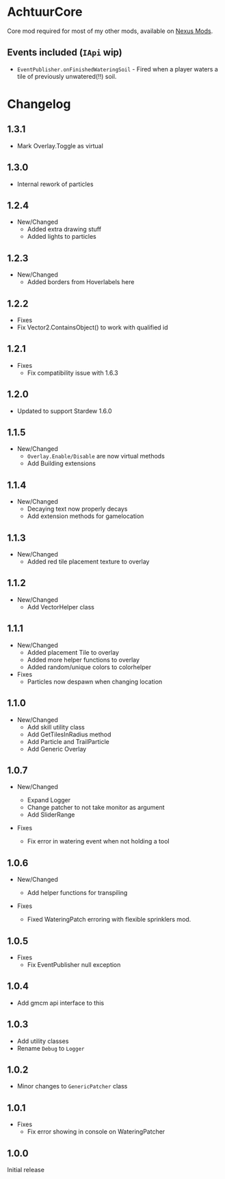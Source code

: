 # AchtuurCore

Core mod required for most of my other mods, available on [Nexus Mods](https://www.nexusmods.com/stardewvalley/mods/16827).

## Events included (`IApi` wip)

* `EventPublisher.onFinishedWateringSoil` - Fired when a player waters a tile of previously unwatered(!!) soil.


# Changelog

## 1.3.1
* Mark Overlay.Toggle as virtual

## 1.3.0
* Internal rework of particles

## 1.2.4
* New/Changed
  * Added extra drawing stuff
  * Added lights to particles


## 1.2.3
* New/Changed
  * Added borders from Hoverlabels here

## 1.2.2
* Fixes
 * Fix Vector2.ContainsObject() to work with qualified id

## 1.2.1
* Fixes
  * Fix compatibility issue with 1.6.3

## 1.2.0
* Updated to support Stardew 1.6.0

## 1.1.5
* New/Changed
  * `Overlay.Enable/Disable` are now virtual methods
  * Add Building extensions

## 1.1.4
* New/Changed
  * Decaying text now properly decays
  * Add extension methods for gamelocation

## 1.1.3
* New/Changed
  * Added red tile placement texture to overlay

## 1.1.2
* New/Changed
  * Add VectorHelper class

## 1.1.1
* New/Changed
  * Added placement Tile to overlay
  * Added more helper functions to overlay
  * Added random/unique colors to colorhelper
* Fixes
  * Particles now despawn when changing location

## 1.1.0
* New/Changed
  * Add skill utility class
  * Add GetTilesInRadius method
  * Add Particle and TrailParticle
  * Add Generic Overlay

## 1.0.7
* New/Changed
  * Expand Logger 
  * Change patcher to not take monitor as argument
  * Add SliderRange

* Fixes
  * Fix error in watering event when not holding a tool


## 1.0.6
* New/Changed
  * Add helper functions for transpiling
	
* Fixes
  * Fixed WateringPatch erroring with flexible sprinklers mod.

## 1.0.5
* Fixes
  * Fix EventPublisher null exception

## 1.0.4
* Add gmcm api interface to this

## 1.0.3
* Add utility classes
* Rename `Debug` to `Logger`

## 1.0.2
* Minor changes to `GenericPatcher` class

## 1.0.1
* Fixes
	* Fix error showing in console on WateringPatcher

## 1.0.0
Initial release

<!-- ### (unreleased) Changes made:

* WateringPatcher now uses pass-through prefix method (thanks to Shockah)
* Removed leftover watering debug message -->
